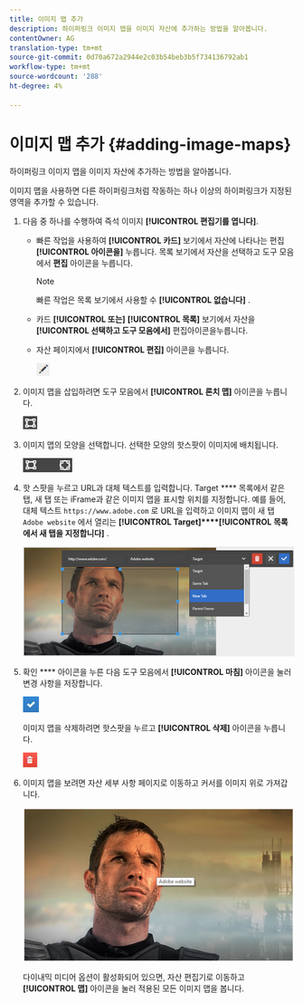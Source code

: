 ```yaml
---
title: 이미지 맵 추가
description: 하이퍼링크 이미지 맵을 이미지 자산에 추가하는 방법을 알아봅니다.
contentOwner: AG
translation-type: tm+mt
source-git-commit: 0d70a672a2944e2c03b54beb3b5f734136792ab1
workflow-type: tm+mt
source-wordcount: '288'
ht-degree: 4%

---
```



# 이미지 맵 추가 {#adding-image-maps}

하이퍼링크 이미지 맵을 이미지 자산에 추가하는 방법을 알아봅니다.

이미지 맵을 사용하면 다른 하이퍼링크처럼 작동하는 하나 이상의 하이퍼링크가 지정된 영역을 추가할 수 있습니다.

1. 다음 중 하나를 수행하여 즉석 이미지 **[!UICONTROL 편집기를 엽니다]**.

   * 빠른 작업을 사용하여 **[!UICONTROL 카드]** 보기에서 자산에 나타나는 편집 **[!UICONTROL 아이콘을]** 누릅니다. 목록 보기에서 자산을 선택하고 도구 모음에서 **편집** 아이콘을 누릅니다.

      >[!NOTE]
      >
      >빠른 작업은 목록 보기에서 사용할 수 **[!UICONTROL 없습니다]** .

   * 카드 **[!UICONTROL 또는]** **[!UICONTROL 목록]** 보기에서 자산을 **[!UICONTROL 선택하고 도구 모음에서]** 편집아이콘을누릅니다.
   * 자산 페이지에서 **[!UICONTROL 편집]** 아이콘을 누릅니다.

      ![chlimage_1-420](assets/chlimage_1-420.png)

1. 이미지 맵을 삽입하려면 도구 모음에서 **[!UICONTROL 론치 맵]** 아이콘을 누릅니다.

   ![chlimage_1-421](assets/chlimage_1-421.png)

1. 이미지 맵의 모양을 선택합니다. 선택한 모양의 핫스팟이 이미지에 배치됩니다.

   ![chlimage_1-422](assets/chlimage_1-422.png)

1. 핫 스팟을 누르고 URL과 대체 텍스트를 입력합니다. Target **** 목록에서 같은 탭, 새 탭 또는 iFrame과 같은 이미지 맵을 표시할 위치를 지정합니다. 예를 들어, 대체 텍스트 `https://www.adobe.com` 로 URL을 입력하고 이미지 맵이 새 탭 `Adobe website` 에서 열리는 **[!UICONTROL Target]****[!UICONTROL 목록에서 새 탭을 지정합니다]** .

   ![chlimage_1-423](assets/chlimage_1-423.png)

1. 확인 **** 아이콘을 누른 다음 도구 모음에서 **[!UICONTROL 마침]** 아이콘을 눌러 변경 사항을 저장합니다.

   ![chlimage_1-424](assets/chlimage_1-424.png)

   이미지 맵을 삭제하려면 핫스팟을 누르고 **[!UICONTROL 삭제]** 아이콘을 누릅니다.

   ![chlimage_1-425](assets/chlimage_1-425.png)

1. 이미지 맵을 보려면 자산 세부 사항 페이지로 이동하고 커서를 이미지 위로 가져갑니다.

   ![chlimage_1-426](assets/chlimage_1-426.png)

   다이내믹 미디어 옵션이 활성화되어 있으면, 자산 편집기로 이동하고 **[!UICONTROL 맵]** 아이콘을 눌러 적용된 모든 이미지 맵을 봅니다.
